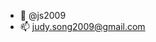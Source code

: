 - 👋 @js2009
- 📫 judy.song2009@gmail.com

<!---
js2009/js2009 is a ✨ special ✨ repository because its `README.md` (this file) appears on your GitHub profile.
You can click the Preview link to take a look at your changes.
--->
